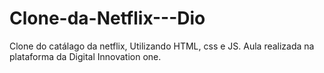 # Clone-da-Netflix---Dio
Clone do catálago da netflix, Utilizando HTML, css e JS. 
Aula realizada na plataforma da Digital Innovation one.
